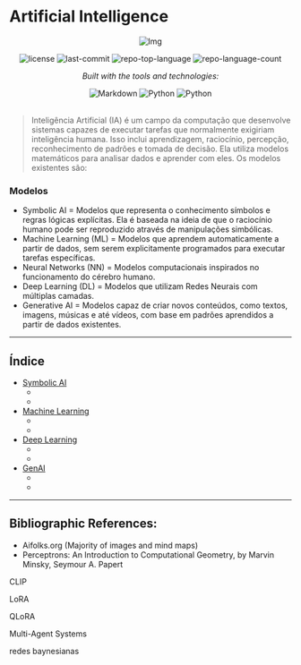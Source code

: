 # Artificial Intelligence

<div align="center">

![Img](https://github.com/user-attachments/assets/5b4e233c-9d83-4c10-93ac-94d066669d28)

<!-- BADGES -->
<img src="https://img.shields.io/github/license/HenrySchall/Artificial_Intelligence?style=flat&logo=opensourceinitiative&logoColor=white&color=0080ff" alt="license">
<img src="https://img.shields.io/github/last-commit/HenrySchall/Artificial_Intelligence?style=flat&logo=git&logoColor=white&color=0080ff" alt="last-commit">
<img src="https://img.shields.io/github/languages/top/HenrySchall/Artificial_Intelligence?style=flat&color=0080ff" alt="repo-top-language">
<img src="https://img.shields.io/github/languages/count/HenrySchall/Artificial_Intelligence?style=flat&color=0080ff" alt="repo-language-count">

<em>Built with the tools and technologies:</em>

<img src="https://img.shields.io/badge/Markdown-000000.svg?style=flat&logo=Markdown&logoColor=white" alt="Markdown">
<img src="https://img.shields.io/badge/Python-3776AB.svg?style=flat&logo=Python&logoColor=white" alt="Python">
<img src="https://img.shields.io/badge/Jupyter%20Notebook-F37626?style?style=flat&logo=jupyter&logoColor=white" alt="Python">

</div>
<br>

> Inteligência Artificial (IA) é um campo da computação que desenvolve sistemas capazes de executar tarefas que normalmente exigiriam inteligência humana. Isso inclui aprendizagem, raciocínio, percepção, reconhecimento de padrões e tomada de decisão. Ela utiliza modelos matemáticos para analisar dados e aprender com eles. Os modelos existentes são:

### Modelos

* Symbolic AI = Modelos que representa o conhecimento símbolos e regras lógicas explícitas. Ela é baseada na ideia de que o raciocínio humano pode ser reproduzido através de manipulações simbólicas.
* Machine Learning (ML) = Modelos que aprendem automaticamente a partir de dados, sem serem explicitamente programados para executar tarefas específicas.
* Neural Networks (NN) = Modelos computacionais inspirados no funcionamento do cérebro humano.
* Deep Learning (DL) = Modelos que utilizam Redes Neurais com múltiplas camadas.
* Generative AI = Modelos capaz de criar novos conteúdos, como textos, imagens, músicas e até vídeos, com base em padrões aprendidos a partir de dados existentes.

---
## Índice

- [Symbolic AI]([#overview](https://github.com/HenrySchall/Artificial_Intelligence/tree/main/Level%201%20-%20Symbolic%20AI))
    - []()
    - []()
- [Machine Learning]()
    - []()
    - []()
- [Deep Learning]()
    - []()
    - []()
- [GenAI](https://github.com/HenrySchall/Artificial_Intelligence/tree/main/Level%203%20-%20GenAI)
    - []()
    - []()

---

## Bibliographic References:

- Aifolks.org (Majority of images and mind maps)
- Perceptrons: An Introduction to Computational Geometry, by Marvin Minsky, Seymour A. Papert

CLIP

LoRA

QLoRA

Multi-Agent Systems

redes baynesianas
